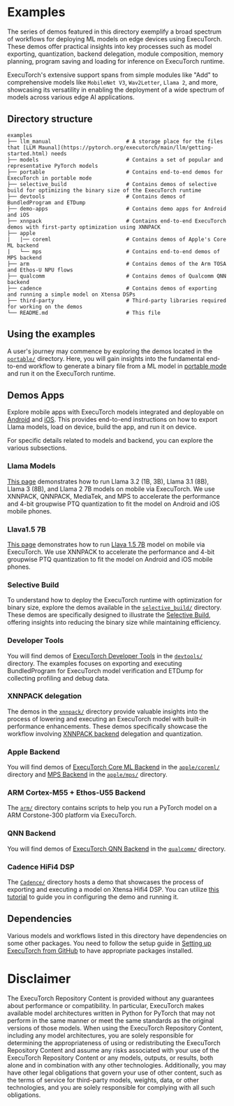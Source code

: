 # Examples


The series of demos featured in this directory exemplify a broad spectrum of workflows for deploying ML models on edge devices using ExecuTorch. These demos offer practical insights into key processes such as model exporting, quantization, backend delegation, module composition, memory planning, program saving and  loading for inference on ExecuTorch runtime.

ExecuTorch's extensive support spans from simple modules like "Add" to comprehensive models like `MobileNet V3`, `Wav2Letter`, `Llama 2`, and more, showcasing its versatility in enabling the deployment of a wide spectrum of models across various edge AI applications.


## Directory structure
```
examples
├── llm_manual                        # A storage place for the files that [LLM Maunal](https://pytorch.org/executorch/main/llm/getting-started.html) needs
├── models                            # Contains a set of popular and representative PyTorch models
├── portable                          # Contains end-to-end demos for ExecuTorch in portable mode
├── selective_build                   # Contains demos of selective build for optimizing the binary size of the ExecuTorch runtime
├── devtools                          # Contains demos of BundledProgram and ETDump
├── demo-apps                         # Contains demo apps for Android and iOS
├── xnnpack                           # Contains end-to-end ExecuTorch demos with first-party optimization using XNNPACK
├── apple
|   |── coreml                        # Contains demos of Apple's Core ML backend
|   └── mps                           # Contains end-to-end demos of MPS backend
├── arm                               # Contains demos of the Arm TOSA and Ethos-U NPU flows
├── qualcomm                          # Contains demos of Qualcomm QNN backend
├── cadence                           # Contains demos of exporting and running a simple model on Xtensa DSPs
├── third-party                       # Third-party libraries required for working on the demos
└── README.md                         # This file
```


## Using the examples

A user's journey may commence by exploring the demos located in the [`portable/`](./portable) directory. Here, you will gain insights into the fundamental end-to-end workflow to generate a binary file from a ML model in [portable mode](../docs/source/concepts.md##portable-mode-lean-mode) and run it on the ExecuTorch runtime.

## Demos Apps

Explore mobile apps with ExecuTorch models integrated and deployable on [Android](./demo-apps/android) and [iOS]((./demo-apps/apple_ios)). This provides end-to-end instructions on how to export Llama models, load on device, build the app, and run it on device.

For specific details related to models and backend, you can explore the various subsections.

### Llama Models

[This page](./models/llama/README.md) demonstrates how to run Llama 3.2 (1B, 3B), Llama 3.1 (8B), Llama 3 (8B), and Llama 2 7B models on mobile via ExecuTorch. We use XNNPACK, QNNPACK, MediaTek, and MPS to accelerate the performance and 4-bit groupwise PTQ quantization to fit the model on Android and iOS mobile phones.

### Llava1.5 7B

[This page](./models/llava/README.md) demonstrates how to run [Llava 1.5 7B](https://github.com/haotian-liu/LLaVA) model on mobile via ExecuTorch. We use XNNPACK to accelerate the performance and 4-bit groupwise PTQ quantization to fit the model on Android and iOS mobile phones.

### Selective Build

To understand how to deploy the ExecuTorch runtime with optimization for binary size, explore the demos available in the [`selective_build/`](./selective_build) directory. These demos are specifically designed to illustrate the [Selective Build](../docs/source/kernel-library-selective_build.md), offering insights into reducing the binary size while maintaining efficiency.

### Developer Tools

You will find demos of [ExecuTorch Developer Tools](./devtools/) in the [`devtools/`](./devtools/) directory. The examples focuses on exporting and executing BundledProgram for ExecuTorch model verification and ETDump for collecting profiling and debug data.

### XNNPACK delegation

The demos in the [`xnnpack/`](./xnnpack) directory provide valuable insights into the process of lowering and executing an ExecuTorch model with built-in performance enhancements. These demos specifically showcase the workflow involving [XNNPACK backend](https://github.com/pytorch/executorch/tree/main/backends/xnnpack) delegation and quantization.

### Apple Backend

You will find demos of [ExecuTorch Core ML Backend](./apple/coreml/) in the [`apple/coreml/`](./apple/coreml) directory and [MPS Backend](./apple/mps/) in the [`apple/mps/`](./apple/mps) directory.

### ARM Cortex-M55 + Ethos-U55 Backend

The [`arm/`](./arm) directory contains scripts to help you run a PyTorch model on a ARM Corstone-300 platform via ExecuTorch.

### QNN Backend

You will find demos of [ExecuTorch QNN Backend](./qualcomm) in the [`qualcomm/`](./qualcomm) directory.

### Cadence HiFi4 DSP

The [`Cadence/`](./cadence) directory hosts a demo that showcases the process of exporting and executing a model on Xtensa Hifi4 DSP. You can utilize [this tutorial](../docs/source/backends-cadence.md) to guide you in configuring the demo and running it.

## Dependencies

Various models and workflows listed in this directory have dependencies on some other packages. You need to follow the setup guide in [Setting up ExecuTorch from GitHub](https://pytorch.org/executorch/stable/getting-started-setup) to have appropriate packages installed.

# Disclaimer

The ExecuTorch Repository Content is provided without any guarantees about performance or compatibility. In particular, ExecuTorch makes available model architectures written in Python for PyTorch that may not perform in the same manner or meet the same standards as the original versions of those models. When using the ExecuTorch Repository Content, including any model architectures, you are solely responsible for determining the appropriateness of using or redistributing the ExecuTorch Repository Content and assume any risks associated with your use of the ExecuTorch Repository Content or any models, outputs, or results, both alone and in combination with any other technologies. Additionally, you may have other legal obligations that govern your use of other content, such as the terms of service for third-party models, weights, data, or other technologies, and you are solely responsible for complying with all such obligations.
